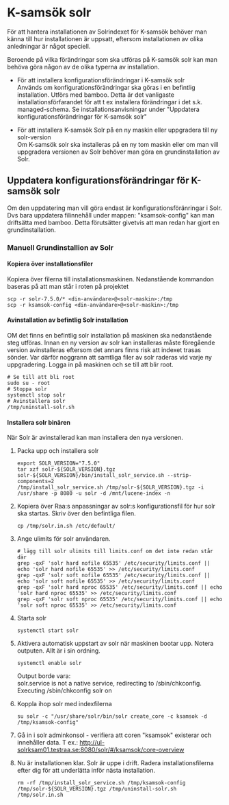 # K-samsök solr

För att hantera installationen av Solrindexet för K-samsök behöver man känna till hur installationen 
är uppsatt, eftersom installationen av olika anledningar är något speciell.

Beroende på vilka förändringar som ska utföras på K-samsök solr kan man behöva göra någon 
av de olika typerna av installation.

* För att installera konfigurationsförändringar i K-samsök solr    
    Används om konfigurationsförändringar ska göras i en befintlig installation. Utförs med bamboo.
    Detta är det vanligaste installationsförfarandet för att t ex installera förändringar i det s.k. managed-schema.
    Se installationsanvisningar under "Uppdatera konfigurationsförändringar för K-samsök solr"
    
* För att installera K-samsök Solr på en ny maskin eller uppgradera till ny solr-version     
    Om K-samsök solr ska installeras på en ny tom maskin eller om man vill uppgradera 
    versionen av Solr behöver man göra en grundinstallation av Solr.

## Uppdatera konfigurationsförändringar för K-samsök solr

Om den uppdatering man vill göra endast är konfigurationsföränringar i Solr. Dvs bara uppdatera filinnehåll under mappen: "ksamsok-config" kan man driftsätta med bamboo. 
Detta förutsätter givetvis att man redan har gjort en grundinstallation.

### Manuell Grundinstallion av Solr

#### Kopiera över installationsfiler
Kopiera över filerna till installationsmaskinen.
Nedanstående kommandon baseras på att man står i roten på projektet
```
scp -r solr-7.5.0/* <din-användare>@<solr-maskin>:/tmp
scp -r ksamsok-config <din-användare>@<solr-maskin>:/tmp
```
#### Avinstallation av befintlig Solr installation
OM det finns en befintlig solr installation på maskinen ska nedanstående steg utföras.
Innan en ny version av solr kan installeras måste föregående version avinstalleras eftersom det annars finns risk att indexet trasas sönder.
Var därför noggrann att samtliga filer av solr raderas vid varje ny uppgradering.
Logga in på maskinen och se till att blir root.
```
# Se till att bli root
sudo su - root 
# Stoppa solr
systemctl stop solr
# Avinstallera solr 
/tmp/uninstall-solr.sh
```

#### Installera solr binären
När Solr är avinstallerad kan man installera den nya versionen.

1. Packa upp och installera solr
    ```
    export SOLR_VERSION="7.5.0"
    tar xzf solr-${SOLR_VERSION}.tgz solr-${SOLR_VERSION}/bin/install_solr_service.sh --strip-components=2
    /tmp/install_solr_service.sh /tmp/solr-${SOLR_VERSION}.tgz -i /usr/share -p 8080 -u solr -d /mnt/lucene-index -n
    ```

2. Kopiera över Raa:s anpassningar av solr:s konfigurationsfil för hur solr ska startas. Skriv över den befintliga filen. 
    ```
    cp /tmp/solr.in.sh /etc/default/
    ```

3. Ange ulimits för solr användaren.
    ```
    # lägg till solr ulimits till limits.conf om det inte redan står där
    grep -qxF 'solr hard nofile 65535' /etc/security/limits.conf || echo 'solr hard nofile 65535' >> /etc/security/limits.conf
    grep -qxF 'solr soft nofile 65535' /etc/security/limits.conf || echo 'solr soft nofile 65535' >> /etc/security/limits.conf
    grep -qxF 'solr hard nproc 65535' /etc/security/limits.conf || echo 'solr hard nproc 65535' >> /etc/security/limits.conf
    grep -qxF 'solr soft nproc 65535' /etc/security/limits.conf || echo 'solr soft nproc 65535' >> /etc/security/limits.conf
    ```

4. Starta solr
    ```
    systemctl start solr
    ```

5. Aktivera automatisk uppstart av solr när maskinen bootar upp. Notera outputen. Allt är i sin ordning.
    ```
    systemctl enable solr
    ``` 

    Output borde vara: <br>
    solr.service is not a native service, redirecting to /sbin/chkconfig. <br>
    Executing /sbin/chkconfig solr on

6. Koppla ihop solr med indexfilerna
    ```
    su solr -c "/usr/share/solr/bin/solr create_core -c ksamsok -d /tmp/ksamsok-config"
    ```

7. Gå in i solr adminkonsol - verifiera att coren "ksamsok" existerar och innehåller data.
    T ex.: http://ul-solrksam01.testraa.se:8080/solr/#/ksamsok/core-overview

8. 
    Nu är installationen klar. Solr är uppe i drift. Radera installationsfilerna efter dig för att underlätta inför nästa installation.
    ```
    rm -rf /tmp/install_solr_service.sh /tmp/ksamsok-config /tmp/solr-${SOLR_VERSION}.tgz /tmp/uninstall-solr.sh /tmp/solr.in.sh
    ```
